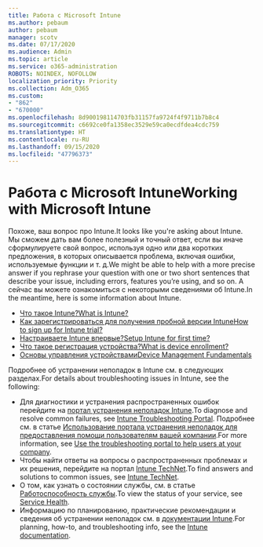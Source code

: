 ```yaml
---
title: Работа с Microsoft Intune
ms.author: pebaum
author: pebaum
manager: scotv
ms.date: 07/17/2020
ms.audience: Admin
ms.topic: article
ms.service: o365-administration
ROBOTS: NOINDEX, NOFOLLOW
localization_priority: Priority
ms.collection: Adm_O365
ms.custom:
- "862"
- "670000"
ms.openlocfilehash: 8d900198114703fb31157fa9724f4f9711b7b8c4
ms.sourcegitcommit: c6692ce0fa1358ec3529e59ca0ecdfdea4cdc759
ms.translationtype: HT
ms.contentlocale: ru-RU
ms.lasthandoff: 09/15/2020
ms.locfileid: "47796373"
---
```

# <a name="working-with-microsoft-intune"></a><span data-ttu-id="85a50-102">Работа с Microsoft Intune</span><span class="sxs-lookup"><span data-stu-id="85a50-102">Working with Microsoft Intune</span></span>

<span data-ttu-id="85a50-103">Похоже, ваш вопрос про Intune.</span><span class="sxs-lookup"><span data-stu-id="85a50-103">It looks like you're asking about Intune.</span></span> <span data-ttu-id="85a50-104">Мы сможем дать вам более полезный и точный ответ, если вы иначе сформулируете свой вопрос, используя одно или два коротких предложения, в которых описывается проблема, включая ошибки, используемые функции и т. д.</span><span class="sxs-lookup"><span data-stu-id="85a50-104">We might be able to help with a more precise answer if you rephrase your question with one or two short sentences that describe your issue, including errors, features you’re using, and so on.</span></span> <span data-ttu-id="85a50-105">А сейчас вы можете ознакомиться с некоторыми сведениями об Intune.</span><span class="sxs-lookup"><span data-stu-id="85a50-105">In the meantime, here is some information about Intune.</span></span>

- [<span data-ttu-id="85a50-106">Что такое Intune?</span><span class="sxs-lookup"><span data-stu-id="85a50-106">What is Intune?</span></span>](https://docs.microsoft.com/intune/what-is-intune)
- [<span data-ttu-id="85a50-107">Как зарегистрироваться для получения пробной версии Intune</span><span class="sxs-lookup"><span data-stu-id="85a50-107">How to sign up for Intune trial?</span></span>](https://docs.microsoft.com/intune/free-trial-sign-up)
- [<span data-ttu-id="85a50-108">Настраиваете Intune впервые?</span><span class="sxs-lookup"><span data-stu-id="85a50-108">Setup Intune for first time?</span></span>](https://docs.microsoft.com/intune/setup-steps)
- [<span data-ttu-id="85a50-109">Что такое регистрация устройства?</span><span class="sxs-lookup"><span data-stu-id="85a50-109">What is device enrollment?</span></span>](https://docs.microsoft.com/intune/device-enrollment)
- [<span data-ttu-id="85a50-110">Основы управления устройствами</span><span class="sxs-lookup"><span data-stu-id="85a50-110">Device Management Fundamentals</span></span>](https://docs.microsoft.com/mem/intune/fundamentals/)

<span data-ttu-id="85a50-111">Подробнее об устранении неполадок в Intune см. в следующих разделах.</span><span class="sxs-lookup"><span data-stu-id="85a50-111">For details about troubleshooting issues in Intune, see the following:</span></span>

- <span data-ttu-id="85a50-112">Для диагностики и устранения распространенных ошибок перейдите на [портал устранения неполадок Intune](https://aka.ms/intunetroubleshooting).</span><span class="sxs-lookup"><span data-stu-id="85a50-112">To diagnose and resolve common failures, see  [Intune Troubleshooting Portal](https://aka.ms/intunetroubleshooting).</span></span> <span data-ttu-id="85a50-113">Подробнее см. в статье [Использование портала устранения неполадок для предоставления помощи пользователям вашей компании](https://docs.microsoft.com/intune/help-desk-operators).</span><span class="sxs-lookup"><span data-stu-id="85a50-113">For more information, see [Use the troubleshooting portal to help users at your company](https://docs.microsoft.com/intune/help-desk-operators).</span></span>
- <span data-ttu-id="85a50-114">Чтобы найти ответы на вопросы о распространенных проблемах и их решения, перейдите на портал [Intune TechNet](https://aka.ms/intuneforums).</span><span class="sxs-lookup"><span data-stu-id="85a50-114">To find answers and solutions to common issues, see [Intune TechNet](https://aka.ms/intuneforums).</span></span>
- <span data-ttu-id="85a50-115">О том, как узнать о состоянии службы, см. в статье [Работоспособность службы](https://portal.office.com/AdminPortal/Home#/servicehealth).</span><span class="sxs-lookup"><span data-stu-id="85a50-115">To view the status of your service, see [Service Health](https://portal.office.com/AdminPortal/Home#/servicehealth).</span></span>
- <span data-ttu-id="85a50-116">Информацию по планированию, практические рекомендации и сведения об устранении неполадок см. в [документации Intune](https://docs.microsoft.com/intune/).</span><span class="sxs-lookup"><span data-stu-id="85a50-116">For planning, how-to, and troubleshooting info, see the [Intune documentation](https://docs.microsoft.com/intune/).</span></span>